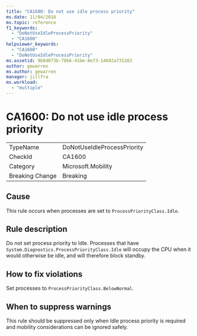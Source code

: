 ```yaml
---
title: "CA1600: Do not use idle process priority"
ms.date: 11/04/2016
ms.topic: reference
f1_keywords:
  - "DoNotUseIdleProcessPriority"
  - "CA1600"
helpviewer_keywords:
  - "CA1600"
  - "DoNotUseIdleProcessPriority"
ms.assetid: 9b0d073b-78b6-41be-8ef3-14692a735283
author: gewarren
ms.author: gewarren
manager: jillfra
ms.workload:
  - "multiple"
---
```

# CA1600: Do not use idle process priority

|||
|-|-|
|TypeName|DoNotUseIdleProcessPriority|
|CheckId|CA1600|
|Category|Microsoft.Mobility|
|Breaking Change|Breaking|

## Cause
 This rule occurs when processes are set to `ProcessPriorityClass.Idle`.

## Rule description
 Do not set process priority to Idle. Processes that have `System.Diagnostics.ProcessPriorityClass.Idle` will occupy the CPU when it would otherwise be idle, and will therefore block standby.

## How to fix violations
 Set processes to `ProcessPriorityClass.BelowNormal`.

## When to suppress warnings
 This rule should be suppressed only when Idle process priority is required and mobility considerations can be ignored safely.